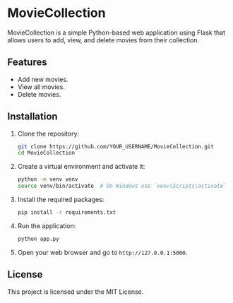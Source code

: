 # MovieCollection

MovieCollection is a simple Python-based web application using Flask that allows users to add, view, and delete movies from their collection.

## Features

- Add new movies.
- View all movies.
- Delete movies.

## Installation

1. Clone the repository:
    ```bash
    git clone https://github.com/YOUR_USERNAME/MovieCollection.git
    cd MovieCollection
    ```

2. Create a virtual environment and activate it:
    ```bash
    python -m venv venv
    source venv/bin/activate  # On Windows use `venv\Scripts\activate`
    ```

3. Install the required packages:
    ```bash
    pip install -r requirements.txt
    ```

4. Run the application:
    ```bash
    python app.py
    ```

5. Open your web browser and go to `http://127.0.0.1:5000`.

## License

This project is licensed under the MIT License.
